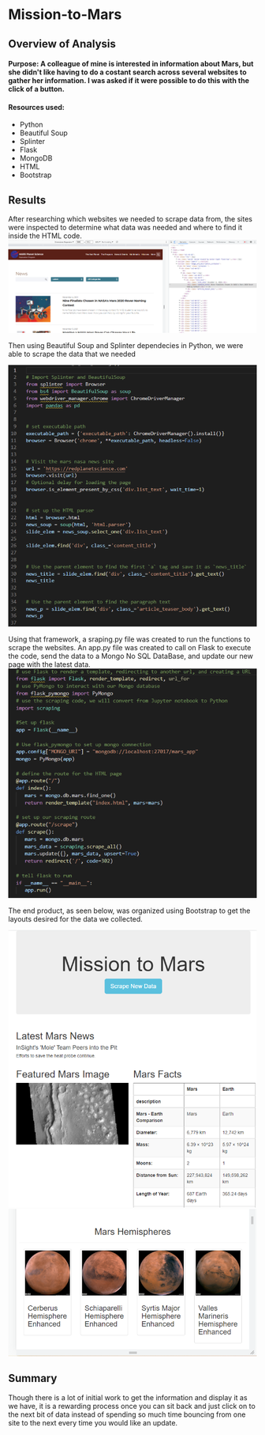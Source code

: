 # Mission-to-Mars
## Overview of Analysis
#### Purpose: A colleague of mine is interested in information about Mars, but she didn't like having to do a costant search across several websites to gather her information. I was asked if it were possible to do this with the click of a button.

#### Resources used:
- Python
- Beautiful Soup
- Splinter
- Flask
- MongoDB
- HTML
- Bootstrap




## Results
After researching which websites we needed to scrape data from, the sites were inspected to determine what data was needed and where to find it inside the HTML code.
<img src=Resources\inspect.png>

Then using Beautiful Soup and Splinter dependecies in Python, we were able to scrape the data that we needed

<img src=Resources\BS_Splinter.png>

Using that framework, a sraping.py file was created to run the functions to scrape the websites. An app.py file was created to call on Flask to execute the code, send the data to a Mongo No SQL DataBase, and update our new page with the latest data.
<img src=Resources\app.png>

The end product, as seen below, was organized using Bootstrap to get the layouts desired for the data we collected.



<img src=Resources\M2M_page.png>
<img src=Resources\M2M_hemis.png>


## Summary
Though there is a lot of initial work to get the information and display it as we have, it is a rewarding process once you can sit back and just click on to the next bit of data instead of spending so much time bouncing from one site to the next every time you would like an update.